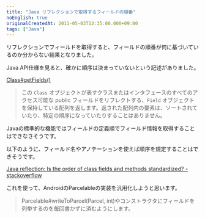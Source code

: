 ```yaml
---
title: "Java リフレクションで取得するフィールドの順番"
noEnglish: true
originalCreatedAt: 2011-05-03T12:35:00.000+09:00
tags: ["Java"]
---
```

リフレクションでフィールドを取得すると、フィールドの順番が何に基づいているのか分からない結果となりました。
<!--more-->
Java API仕様を見ると、確かに順序は決まっていないという記述がありました。

[Class#getFields()](http://java.sun.com/javase/ja/6/docs/ja/api/java/lang/Class.html#getFields())

> この `Class` オブジェクトが表すクラスまたはインタフェースのすべてのアクセス可能な public フィールドをリフレクトする、`Field` オブジェクトを保持している配列を返します。返された配列内の要素は、ソートされていたり、特定の順序になっていたりすることはありません。

Javaの標準的な機能ではフィールドの定義順でフィールド情報を取得することはできなさそうです。

以下のように、フィールド名やアノテーションを使えば順序を規定することはできそうです。

[Java reflection: Is the order of class fields and methods standardized? - stackoverflow](http://stackoverflow.com/questions/1097807/java-reflection-is-the-order-of-class-fields-and-methods-standardized)

これを使って、AndroidのParcelableの実装を汎用化しようと思います。

> Parcelable#writeToParcel(Parcel, int)やコンストラクタにフィールドを列挙するのを毎回書かずに済むようにします。
